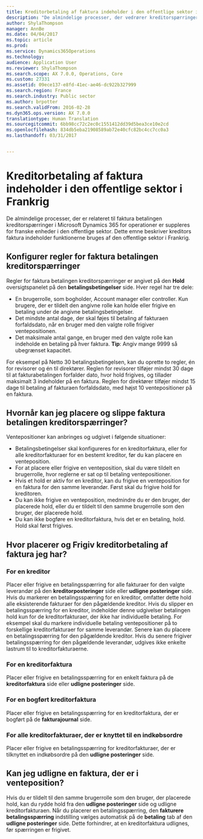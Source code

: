 ```yaml
---
title: Kreditorbetaling af faktura indeholder i den offentlige sektor i Frankrig
description: "De almindelige processer, der vedrører kreditorspærringer for faktura betalingen i Microsoft Dynamics &quot;AX 7&quot; er suppleres for franske enheder i den offentlige sektor. Dette emne beskriver kreditors faktura indeholder funktionerne bruges af den offentlige sektor i Frankrig."
author: ShylaThompson
manager: AnnBe
ms.date: 04/04/2017
ms.topic: article
ms.prod: 
ms.service: Dynamics365Operations
ms.technology: 
audience: Application User
ms.reviewer: ShylaThompson
ms.search.scope: AX 7.0.0, Operations, Core
ms.custom: 27331
ms.assetid: 09ece137-e8fd-41ec-ae46-dc922b327999
ms.search.region: France
ms.search.industry: Public sector
ms.author: brpotter
ms.search.validFrom: 2016-02-28
ms.dyn365.ops.version: AX 7.0.0
translationtype: Human Translation
ms.sourcegitcommit: 6bb98cc72c2ec0c1551412dd39d5bea3ce10e2cd
ms.openlocfilehash: 834db5eba21908589ab72e40cfc82bc4cc7cc0a3
ms.lasthandoff: 03/31/2017


---
```


# <a name="vendor-invoice-payment-holds-in-the-public-sector-in-france"></a>Kreditorbetaling af faktura indeholder i den offentlige sektor i Frankrig

De almindelige processer, der er relateret til faktura betalingen kreditorspærringer i Microsoft Dynamics 365 for operationer er suppleres for franske enheder i den offentlige sektor. Dette emne beskriver kreditors faktura indeholder funktionerne bruges af den offentlige sektor i Frankrig.

<a name="set-up-rules-for-vendor-invoice-payment-holds"></a>Konfigurer regler for faktura betalingen kreditorspærringer
---------------------------------------------

Regler for faktura betalingen kreditorspærringer er angivet på den **Hold** oversigtspanelet på den **betalingsbetingelser** side. Hver regel har tre dele:

-   En brugerrolle, som bogholder, Account manager eller controller. Kun brugere, der er tildelt den angivne rolle kan holde eller frigive en betaling under de angivne betalingsbetingelser.
-   Det mindste antal dage, der skal føjes til betaling af fakturaen forfaldsdato, når en bruger med den valgte rolle frigiver ventepositionen.
-   Det maksimale antal gange, en bruger med den valgte rolle kan indeholde en betaling på hver faktura. **Tip**: Angiv mange 9999 så ubegrænset kapacitet.

For eksempel på Netto 30 betalingsbetingelsen, kan du oprette to regler, én for revisorer og én til direktører. Reglen for revisorer tilføjer mindst 30 dage til at fakturabetalingen forfalder dato, hvor hold frigives, og tillader maksimalt 3 indeholder på en faktura. Reglen for direktører tilføjer mindst 15 dage til betaling af fakturaen forfaldsdato, med højst 10 ventepositioner på en faktura.

## <a name="when-can-i-place-and-release-vendor-invoice-payment-holds"></a>Hvornår kan jeg placere og slippe faktura betalingen kreditorspærringer?
Ventepositioner kan anbringes og udgivet i følgende situationer:

-   Betalingsbetingelser skal konfigureres for en kreditorfaktura, eller for alle kreditorfakturaer for en bestemt kreditor, før du kan placere en venteposition.
-   For at placere eller frigive en venteposition, skal du være tildelt en brugerrolle, hvor reglerne er sat op til betaling ventepositioner.
-   Hvis et hold er aktiv for en kreditor, kan du frigive en venteposition for en faktura for den samme leverandør. Først skal du frigive hold for kreditoren.
-   Du kan ikke frigive en venteposition, medmindre du er den bruger, der placerede hold, eller du er tildelt til den samme brugerrolle som den bruger, der placerede hold.
-   Du kan ikke bogføre en kreditorfaktura, hvis det er en betaling, hold. Hold skal først frigives.

## <a name="where-do-i-place-and-release-vendor-invoice-payment-holds"></a>Hvor placerer og Frigiv kreditorbetaling af faktura jeg har?
### <a name="for-a-vendor"></a>For en kreditor
Placer eller frigive en betalingsspærring for alle fakturaer for den valgte leverandør på den **kreditorposteringer** side eller **udligne posteringer** side. Hvis du markerer en betalingsspærring for en kreditor, omfatter dette hold alle eksisterende fakturaer for den pågældende kreditor. Hvis du slipper en betalingsspærring for en kreditor, indeholder denne udgivelser betalingen hold kun for de kreditorfakturaer, der ikke har individuelle betaling. For eksempel skal du markere individuelle betaling ventepositioner på to forskellige kreditorfakturaer for samme leverandør. Senere kan du placere en betalingsspærring for den pågældende kreditor. Hvis du senere frigiver betalingsspærring for den pågældende leverandør, udgives ikke enkelte lastrum til to kreditorfakturaerne.

### <a name="for-a-vendor-invoice"></a>For en kreditorfaktura

Placer eller frigive en betalingsspærring for en enkelt faktura på de **kreditorfaktura** side eller **udligne posteringer** side.

### <a name="for-a-posted-vendor-invoice"></a>For en bogført kreditorfaktura

Placer eller frigive en betalingsspærring for en kreditorfaktura, der er bogført på de **fakturajournal** side.

### <a name="for-all-vendor-invoices-associated-with-a-purchase-order"></a>For alle kreditorfakturaer, der er knyttet til en indkøbsordre

Placer eller frigive en betalingsspærring for kreditorfakturaer, der er tilknyttet en indkøbsordre på den **udligne posteringer** side.

## <a name="can-i-settle-an-invoice-that-is-on-hold"></a>Kan jeg udligne en faktura, der er i venteposition?
Hvis du er tildelt til den samme brugerrolle som den bruger, der placerede hold, kan du rydde hold fra den **udligne posteringer** side og udligne kreditorfakturaen. Når du placerer en betalingsspærring, den **fakturere betalingsspærring** indstilling vælges automatisk på de **betaling** tab af den **udligne posteringer** side. Dette forhindrer, at en kreditorfaktura udlignes, før spærringen er frigivet.


